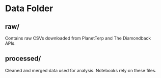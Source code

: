 # Data Folder

## raw/
Contains raw CSVs downloaded from PlanetTerp and The Diamondback APIs.

## processed/
Cleaned and merged data used for analysis. Notebooks rely on these files.
